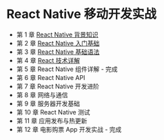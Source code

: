 # React Native 移动开发实战

* 第 1 章 [React Native 背景知识](https://github.com/ZhangMiao147/android_learning_notes/blob/master/BookNote/React%20Native%20移动开发实战/第1章-ReactNative背景知识.md)
* 第 2 章 [React Native 入门基础](https://github.com/ZhangMiao147/android_learning_notes/blob/master/BookNote/React%20Native%20移动开发实战/第2章-ReactNative入门基础.md)
* 第 3 章 [React Native 基础语法](https://github.com/ZhangMiao147/android_learning_notes/blob/master/BookNote/React%20Native%20移动开发实战/第3章-ReactNative基础语法.md)
* 第 4 章 [React 技术详解](https://github.com/ZhangMiao147/android_learning_notes/blob/master/BookNote/React%20Native%20移动开发实战/第4章-React技术详解.md)
* 第 5 章 React Native 组件详解 - 完成
* 第 6 章 React Native API
* 第 7 章 React Native 开发进阶
* 第 8 章 网络与通信
* 第 9 章 服务器开发基础
* 第 10 章 React Native 测试
* 第 11 章 应用发布与热更新
* 第 12 章 电影购票 App 开发实战 - 完成

